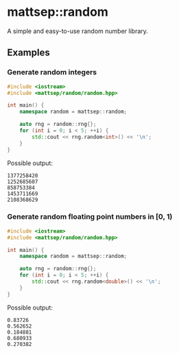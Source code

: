 # mattsep::random

A simple and easy-to-use random number library.

## Examples

### Generate random integers
```cpp
#include <iostream>
#include <mattsep/random/random.hpp>

int main() {
    namespace random = mattsep::random;

    auto rng = random::rng{};
    for (int i = 0; i < 5; ++i) {
        std::cout << rng.random<int>() << '\n';
    }
}
```

Possible output:
```
1377258420
1252685607
858753384
1453711669
2108368629
```

### Generate random floating point numbers in [0, 1)
```cpp
#include <iostream>
#include <mattsep/random/random.hpp>

int main() {
    namespace random = mattsep::random;

    auto rng = random::rng{};
    for (int i = 0; i < 5; ++i) {
        std::cout << rng.random<double>() << '\n';
    }
}
```

Possible output:
```
0.83726
0.562652
0.184881
0.680933
0.270382
```